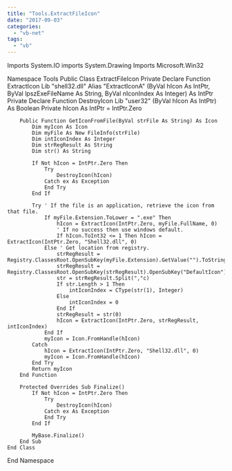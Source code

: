 ```yaml
---
title: "Tools.ExtractFileIcon"
date: "2017-09-03"
categories: 
  - "vb-net"
tags: 
  - "vb"
---
```


Imports System.IO
imports System.Drawing
Imports Microsoft.Win32
 
Namespace Tools
	Public Class ExtractFileIcon
		Private Declare Function ExtractIcon Lib "shell32.dll" Alias "ExtractIconA" (ByVal hIcon As IntPtr, ByVal lpszExeFileName As String, ByVal nIconIndex As Integer) As IntPtr
		Private Declare Function DestroyIcon Lib "user32" (ByVal hIcon As IntPtr) As Boolean
		Private hIcon As IntPtr = IntPtr.Zero
 
		Public Function GetIconFromFile(ByVal strFile As String) As Icon
			Dim myIcon As Icon
			Dim myFile As New FileInfo(strFile)
			Dim intIconIndex As Integer
			Dim strRegResult As String
			Dim str() As String
 
			If Not hIcon = IntPtr.Zero Then
				Try
					DestroyIcon(hIcon)
				Catch ex As Exception
				End Try
			End If
 
			Try ' If the file is an application, retrieve the icon from that file.
				If myFile.Extension.ToLower = ".exe" Then
					hIcon = ExtractIcon(IntPtr.Zero, myFile.FullName, 0)
					' If no success then use windows default.
					If hIcon.ToInt32 <= 1 Then hIcon = ExtractIcon(IntPtr.Zero, "Shell32.dll", 0)
				Else ' Get location from registry.
					strRegResult = Registry.ClassesRoot.OpenSubKey(myFile.Extension).GetValue("").ToString
					strRegResult = Registry.ClassesRoot.OpenSubKey(strRegResult).OpenSubKey("DefaultIcon").GetValue("").ToString
					str = strRegResult.Split(","c)
					If str.Length > 1 Then
						intIconIndex = CType(str(1), Integer)
					Else
						intIconIndex = 0
					End If
					strRegResult = str(0)
					hIcon = ExtractIcon(IntPtr.Zero, strRegResult, intIconIndex)
				End If
				myIcon = Icon.FromHandle(hIcon)
			Catch
				hIcon = ExtractIcon(IntPtr.Zero, "Shell32.dll", 0)
				myIcon = Icon.FromHandle(hIcon)
			End Try
			Return myIcon
		End Function
 
		Protected Overrides Sub Finalize()
			If Not hIcon = IntPtr.Zero Then
				Try
					DestroyIcon(hIcon)
				Catch ex As Exception
				End Try
			End If
 
			MyBase.Finalize()
		End Sub
	End Class
End Namespace
